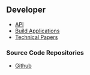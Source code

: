 ## Developer

+ [API](./API/index.md)
+ [Build Applications](./build/index.md)
+ [Technical Papers](./technicalPapers/index.md)

### Source Code Repositories

+ [Github](https://github.com/minima-global)
